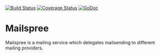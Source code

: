 [![Build Status](https://travis-ci.org/blacksails/mailspree.svg?branch=master)](https://travis-ci.org/blacksails/mailspree)
[![Coverage Status](https://coveralls.io/repos/github/blacksails/mailspree/badge.svg?branch=master)](https://coveralls.io/github/blacksails/mailspree?branch=master)
[![GoDoc](https://godoc.org/github.com/golang/gddo?status.svg)](http://godoc.org/github.com/blacksails/mailspree) 
# Mailspree

Mailspree is a mailing service which delegates mailsending to different mailing
providers.
